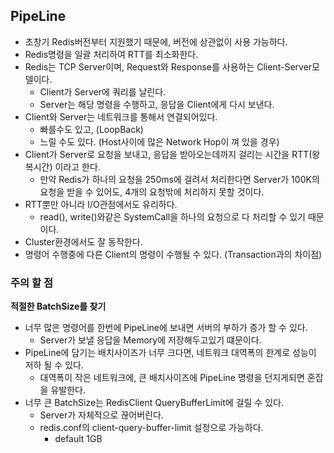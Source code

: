 ## PipeLine
- 초창기 Redis버전부터 지원했기 때문에, 버전에 상관없이 사용 가능하다.
- Redis명령을 일괄 처리하여 RTT를 최소화한다.
- Redis는 TCP Server이며, Request와 Response를 사용하는 Client-Server모델이다.
    - Client가 Server에 쿼리를 날린다.
    - Server는 해당 명령을 수행하고, 응답을 Client에게 다시 보낸다.
- Client와 Server는 네트워크를 통해서 연결되어있다.
    - 빠를수도 있고, (LoopBack)
    - 느릴 수도 있다. (Host사이에 많은 Network Hop이 껴 있을 경우)
- Client가 Server로 요청을 보내고, 응답을 받아오는데까지 걸리는 시간을 RTT(왕복시간) 이라고 한다.
    - 만약 Redis가 하나의 요청을 250ms에 걸려서 처리한다면 Server가 100K의 요청을 받을 수 있어도, 4개의 요청밖에 처리하지 못할 것이다.
- RTT뿐만 아니라 I/O관점에서도 유리하다.
    - read(), write()와같은 SystemCall을 하나의 요청으로 다 처리할 수 있기 때문이다.
- Cluster환경에서도 잘 동작한다.
- 명령어 수행중에 다른 Client의 명령이 수행될 수 있다. (Transaction과의 차이점)

### 주의 할 점
**적절한 BatchSize를 찾기**
- 너무 많은 명령어를 한번에 PipeLine에 보내면 서버의 부하가 증가 할 수 있다.
    - Server가 보낼 응답을 Memory에 저장해두고있기 떄문이다.
- PipeLine에 담기는 배치사이즈가 너무 크다면, 네트워크 대역폭의 한계로 성능이 저하 될 수 있다.
  - 대역폭이 작은 네트워크에, 큰 배치사이즈에 PipeLine 명령을 던지게되면 혼잡을 유발한다.
- 너무 큰 BatchSize는 RedisClient QueryBufferLimit에 걸릴 수 있다.
  - Server가 자체적으로 끊어버린다.
  - redis.conf의 client-query-buffer-limit 설정으로 가능하다.
    - default 1GB

